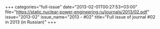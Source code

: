+++
categories="full-issue"
date="2013-02-01T00:27:53+03:00"
file="https://static.nuclear-power-engineering.ru/journals/2013/02.pdf"
issue="2013-02"
issue_name="2013 - #02"
title="Full issue of journal #02 in 2013 (in Russian)"
+++